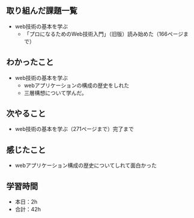 ## 取り組んだ課題一覧
-  web技術の基本を学ぶ          
    - 「プロになるためのWeb技術入門」（旧版）読み始めた（166ページまで）         

## わかったこと
-  web技術の基本を学ぶ
    -  webアプリケーションの構成の歴史をしれた                                
    - 三層構想について学んだ。                                                                                                                                           

## 次やること
- web技術の基本を学ぶ（271ページまで）完了まで    

## 感じたこと             
- webアプリケーション構成の歴史についてしれて面白かった                                                                                                                                                                                                                                                                                                                                                                                                                                                                               

## 学習時間
- 本日：2h
- 合計：42h

